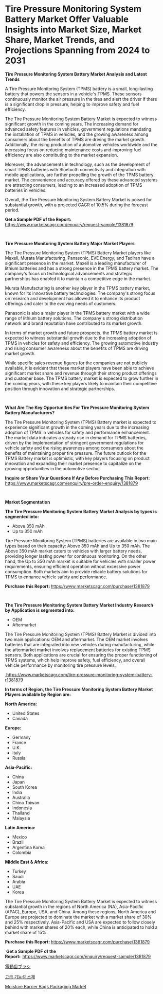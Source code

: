 <p><h1>Tire Pressure Monitoring System Battery Market Offer Valuable Insights into Market Size, Market Share, Market Trends, and Projections Spanning from 2024 to 2031</h1></p><p><strong>Tire Pressure Monitoring System Battery Market Analysis and Latest Trends</strong></p>
<p><p>A Tire Pressure Monitoring System (TPMS) battery is a small, long-lasting battery that powers the sensors in a vehicle's TPMS. These sensors continuously monitor the air pressure in the tires and alert the driver if there is a significant drop in pressure, helping to improve safety and fuel efficiency.</p><p>The Tire Pressure Monitoring System Battery Market is expected to witness significant growth in the coming years. The increasing demand for advanced safety features in vehicles, government regulations mandating the installation of TPMS in vehicles, and the growing awareness among consumers about the benefits of TPMS are driving the market growth. Additionally, the rising production of automotive vehicles worldwide and the increasing focus on reducing maintenance costs and improving fuel efficiency are also contributing to the market expansion.</p><p>Moreover, the advancements in technology, such as the development of smart TPMS batteries with Bluetooth connectivity and integration with mobile applications, are further propelling the growth of the TPMS battery market. The convenience and accuracy offered by these advanced systems are attracting consumers, leading to an increased adoption of TPMS batteries in vehicles.</p><p>Overall, the Tire Pressure Monitoring System Battery Market is poised for substantial growth, with a projected CAGR of 10.5% during the forecast period.</p></p>
<p><strong>Get a Sample PDF of the Report:&nbsp;</strong> <a href="https://www.marketscagr.com/enquiry/request-sample/1381879">https://www.marketscagr.com/enquiry/request-sample/1381879</a></p>
<p>&nbsp;</p>
<p><strong>Tire Pressure Monitoring System Battery Major Market Players</strong></p>
<p><p>The Tire Pressure Monitoring System (TPMS) Battery Market players like Maxell, Murata Manufacturing, Panasonic, EVE Energy, and Tadiran have a significant presence in the market. Maxell is a leading manufacturer of lithium batteries and has a strong presence in the TPMS battery market. The company's focus on technological advancements and strategic partnerships has enabled it to maintain a competitive edge in the market.</p><p>Murata Manufacturing is another key player in the TPMS battery market, known for its innovative battery technologies. The company's strong focus on research and development has allowed it to enhance its product offerings and cater to the evolving needs of customers.</p><p>Panasonic is also a major player in the TPMS battery market with a wide range of lithium battery solutions. The company's strong distribution network and brand reputation have contributed to its market growth.</p><p>In terms of market growth and future prospects, the TPMS battery market is expected to witness substantial growth due to the increasing adoption of TPMS in vehicles for safety and efficiency. The growing automotive industry and rising consumer awareness about the benefits of TPMS are driving market growth.</p><p>While specific sales revenue figures for the companies are not publicly available, it is evident that these market players have been able to achieve significant market share and revenue through their strong product offerings and customer base. The TPMS battery market is expected to grow further in the coming years, with these key players likely to maintain their competitive position through innovation and strategic partnerships.</p></p>
<p>&nbsp;</p>
<p><strong>What Are The Key Opportunities For Tire Pressure Monitoring System Battery Manufacturers?</strong></p>
<p><p>The Tire Pressure Monitoring System (TPMS) Battery market is expected to experience significant growth in the coming years due to the increasing adoption of TPMS in vehicles for safety and performance enhancement. The market data indicates a steady rise in demand for TPMS batteries, driven by the implementation of stringent government regulations for vehicle safety and the rising awareness among consumers about the benefits of maintaining proper tire pressure. The future outlook for the TPMS Battery market is optimistic, with key players focusing on product innovation and expanding their market presence to capitalize on the growing opportunities in the automotive sector.</p></p>
<p><strong>Inquire or Share Your Questions If Any Before Purchasing This Report:</strong> <a href="https://www.marketscagr.com/enquiry/pre-order-enquiry/1381879">https://www.marketscagr.com/enquiry/pre-order-enquiry/1381879</a></p>
<p>&nbsp;</p>
<p><strong>Market Segmentation</strong></p>
<p><strong>The Tire Pressure Monitoring System Battery Market Analysis by types is segmented into:</strong></p>
<p><ul><li>Above 350 mAh</li><li>Up to 350 mAh</li></ul></p>
<p><p>Tire Pressure Monitoring System (TPMS) batteries are available in two main types based on their capacity: Above 350 mAh and Up to 350 mAh. The Above 350 mAh market caters to vehicles with larger battery needs, providing longer lasting power for continuous monitoring. On the other hand, the Up to 350 mAh market is suitable for vehicles with smaller power requirements, ensuring efficient operation without excessive power consumption. Both markets aim to provide reliable battery solutions for TPMS to enhance vehicle safety and performance.</p></p>
<p><strong>Purchase this Report:&nbsp;</strong><a href="https://www.marketscagr.com/purchase/1381879">https://www.marketscagr.com/purchase/1381879</a></p>
<p>&nbsp;</p>
<p><strong>The Tire Pressure Monitoring System Battery Market Industry Research by Application is segmented into:</strong></p>
<p><ul><li>OEM</li><li>Aftermarket</li></ul></p>
<p><p>The Tire Pressure Monitoring System (TPMS) Battery Market is divided into two main applications: OEM and aftermarket. The OEM market involves batteries that are integrated into new vehicles during manufacturing, while the aftermarket market involves replacement batteries for existing TPMS sensors. Both applications are crucial for ensuring the proper functioning of TPMS systems, which help improve safety, fuel efficiency, and overall vehicle performance by monitoring tire pressure levels.</p></p>
<p><a href="https://www.marketscagr.com/tire-pressure-monitoring-system-battery-r1381879">&nbsp;https://www.marketscagr.com/tire-pressure-monitoring-system-battery-r1381879</a></p>
<p><strong>In terms of Region, the Tire Pressure Monitoring System Battery Market Players available by Region are:</strong></p>
<p>
    <p> <strong> North America: </strong>
        <ul>
            <li>United States</li>
            <li>Canada</li>
        </ul>
        </p> 
    <p> <strong> Europe: </strong>
        <ul>
            <li>Germany</li>
            <li>France</li>
            <li>U.K.</li>
            <li>Italy</li>
            <li>Russia</li>
        </ul>
        </p> 
    <p> <strong> Asia-Pacific: </strong>
        <ul>
            <li>China</li>
            <li>Japan</li>
            <li>South Korea</li>
            <li>India</li>
            <li>Australia</li>
            <li>China Taiwan</li>
            <li>Indonesia</li>
            <li>Thailand</li>
            <li>Malaysia</li>
        </ul>
        </p> 
    <p> <strong> Latin America: </strong>
        <ul>
            <li>Mexico</li>
            <li>Brazil</li>
            <li>Argentina Korea</li>
            <li>Colombia</li>
        </ul>
        </p> 
    <p> <strong> Middle East & Africa: </strong>
        <ul>
            <li>Turkey</li>
            <li>Saudi</li>
            <li>Arabia</li>
            <li>UAE</li>
            <li>Korea</li>
        </ul>
    </p>
    </p>
<p><p>The Tire Pressure Monitoring System Battery Market is expected to witness substantial growth in the regions of North America (NA), Asia-Pacific (APAC), Europe, USA, and China. Among these regions, North America and Europe are projected to dominate the market with a market share of 30% and 25% respectively. Asia-Pacific and USA are expected to follow closely behind with market shares of 20% each, while China is anticipated to hold a market share of 15%.</p></p>
<p><strong>Purchase this Report: </strong><a href="https://www.marketscagr.com/purchase/1381879">https://www.marketscagr.com/purchase/1381879</a></p>
<p>&nbsp;<strong>Get a Sample PDF of the Report:&nbsp;&nbsp;</strong><a href="https://www.marketscagr.com/enquiry/request-sample/1381879">https://www.marketscagr.com/enquiry/request-sample/1381879</a></p>
<p><strong></strong></p>
<p><p><a href="https://github.com/pepo3k/Market-Research-Report-List-2/blob/main/2375640701.md">電動歯ブラシ</a></p><p><a href="https://github.com/vss5505pa7z1p/Market-Research-Report-List-3/blob/main/56710714307.md">고급 기능성 소재</a></p><p><a href="https://issuu.com/reportprime-2/docs/moisture-barrier-bags-packaging-market-size-2030.p">Moisture Barrier Bags Packaging Market</a></p></p>